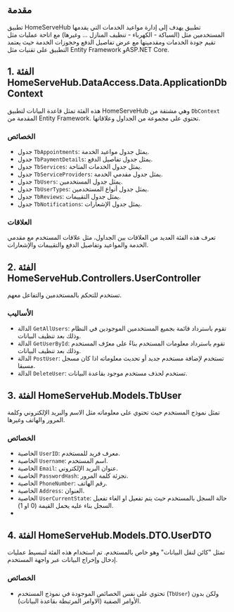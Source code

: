 ## مقدمة

تطبيق HomeServeHub  تطبيق يهدف إلى إدارة مواعيد الخدمات التي يقدمها المستخدمين مثل (السباكة - الكهرباء - تنظيف المنازل ... وغيرها) مع اتاحة عمليات مثل تقيم جودة الخدمات ومقدمينها مع عرض تفاصيل الدفع وحجوزات الخدمة حيث يعتمد التطبيق على تقنيات مثل Entity Framework وASP.NET Core.

## 1. الفئة HomeServeHub.DataAccess.Data.ApplicationDbContext

هذه الفئة تمثل قاعدة البيانات لتطبيق HomeServeHub وهي مشتقة من `DbContext` المقدمة من Entity Framework. تحتوي على مجموعة من الجداول وعلاقاتها.

### الخصائص
- جدول `TbAppointments`: يمثل جدول مواعيد الخدمة.
- جدول `TbPaymentDetails`: يمثل جدول تفاصيل الدفع.
- جدول `TbServices`: يمثل جدول الخدمات المتاحة.
- جدول `TbServiceProviders`: يمثل جدول مقدمي الخدمة.
- جدول `TbUsers`: يمثل جدول المستخدمين.
- جدول `TbUserTypes`: يمثل جدول أنواع المستخدمين.
- جدول `TbReviews`: يمثل جدول التقييمات.
- جدول `TbNotifications`: يمثل جدول الإشعارات.

### العلاقات

تعرف هذه الفئة العديد من العلاقات بين الجداول، مثل علاقات المستخدم مع مقدمي الخدمة والمواعيد وتفاصيل الدفع والتقييمات والإشعارات.

## 2. الفئة HomeServeHub.Controllers.UserController

تستخدم للتحكم بالمستخدمين والتفاعل معهم.

### الأساليب

- الدالة `GetAllUsers`: تقوم باسترداد قائمة بجميع المستخدمين الموجودين في النظام وذلك بعد تنظيف البيانات.
- الدالة `GetUserById`: تقوم باسترداد معلومات المستخدم بناءً على معرّف المستخدم وذلك بعد تنظيف البيانات.
- الدالة `PostUser`: تستخدم لإضافة مستخدم جديد أو تحديث معلوماته اذا كان مسجل مسبقا.
- الدالة `DeleteUser`: تستخدم لحذف مستخدم موجود بقاعدة البيانات.
## 3. الفئة HomeServeHub.Models.TbUser

 تمثل نموذج المستخدم حيث تحتوي على معلوماته مثل الاسم والبريد الإلكتروني وكلمة المرور والهاتف وغيرها.

### الخصائص

- الخاصية `UserID`: معرف فريد للمستخدم.
- الخاصية `Username`: اسم المستخدم.
- الخاصية `Email`: عنوان البريد الإلكتروني.
- الخاصية `PasswordHash`: تجزئة كلمة المرور.
- الخاصية `PhoneNumber`: رقم الهاتف.
- الخاصية `Address`: العنوان.
- الخاصية `UserCurrentState`: حالة السجل بالمستخدم حيث يتم تفعيل او الغاء تفعيل السجل بناء عليه يحمل القيمة (0 او 1).
- 
 ## 4. الفئة HomeServeHub.Models.DTO.UserDTO

تمثل "كائن لنقل البيانات" وهو خاص بالمستخدم. تم استخدام هذه الفئة لتبسيط عمليات إدخال وإخراج البيانات عبر واجهة المستخدم.
### الخصائص

- تحتوي على نفس الخصائص الموجودة في نموذج المستخدم (`TbUser`) ولكن بدون الأوامر الصفية (الاوامر المرتبطة بقاعدة البيانات).





